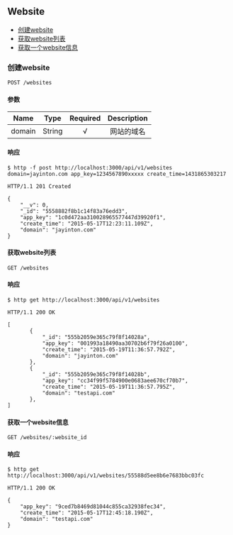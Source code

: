 ## Website

- [创建website](#创建website)
- [获取website列表](#获取website列表)
- [获取一个website信息](#获取一个website信息)

### 创建website

`POST /websites`

#### 参数

Name|Type|Required|Description
:---:|:---:|:---:|:---:|
domain|String|√|网站的域名


#### 响应

```
$ http -f post http://localhost:3000/api/v1/websites domain=jayinton.com app_key=1234567890xxxxx create_time=1431865303217
```

```
HTTP/1.1 201 Created

{
    "__v": 0,
    "_id": "5558882f8b1c14f83a76edd3",
    "app_key": "1c0d472aa310028965577447d39920f1",
    "create_time": "2015-05-17T12:23:11.109Z",
    "domain": "jayinton.com"
}
```

#### 获取website列表

`GET /websites`

#### 响应

```
$ http get http://localhost:3000/api/v1/websites
```

```
HTTP/1.1 200 OK

[
       {
           "_id": "555b2059e365c79f8f14028a",
           "app_key": "001993a18490aa30702b6f79f26a0100",
           "create_time": "2015-05-19T11:36:57.792Z",
           "domain": "jayinton.com"
       },
       {
           "_id": "555b2059e365c79f8f14028b",
           "app_key": "cc34f99f5784900e0683aee670cf70b7",
           "create_time": "2015-05-19T11:36:57.795Z",
           "domain": "testapi.com"
       },
]
```

#### 获取一个website信息

`GET /websites/:website_id`

#### 响应

```
$ http get http://localhost:3000/api/v1/websites/55588d5ee8b6e7683bbc03fc
```

```
HTTP/1.1 200 OK

{
    "app_key": "9ced7b8469d81044c855ca32938fec34",
    "create_time": "2015-05-17T12:45:18.190Z",
    "domain": "testapi.com"
}
```







